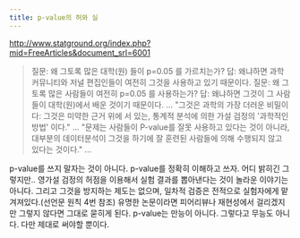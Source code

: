 ```yaml
---
title: p-value의 허와 실
---
```


<http://www.statground.org/index.php?mid=FreeArticles&document_srl=6001>

> 질문: 왜 그토록 많은 대학(원) 들이 p=0.05 를 가르치는가?
> 답: 왜냐하면 과학 커뮤니티와 저널 편집인들이 여전히 그것을 사용하고 있기 때문이다.
> 질문: 왜 그토록 많은 사람들이 여전히 p=0.05 를 사용하는가?
> 답: 왜냐하면 그것이 그 사람들이 대학(원)에서 배운 것이기 때문이다.
> ...
> "그것은 과학의 가장 더러운 비밀이다: 그것은 미약한 근거 위에 서 있는, 통계적 분석에 의한 가설 검정의 '과학적인 방법' 이다."
> ...
> "문제는 사람들이 P-value를 잘못 사용하고 있다는 것이 아니라, 대부분의 데이터분석이 그것을 하기에 잘 훈련된 사람들에 의해 수행되지 않고 있다는 것이다."
> ...

p-value를 쓰지 말자는 것이 아니다. p-value를 정확히 이해하고 쓰자.
어디 밝히긴 그렇지만.. 영가설 검정의 허점을 이용해서 실험 결과를 뽑아낸다는 것이 놀라운 이야기는 아니다. 그리고 그것을 방지하는 제도는 없으며, 일차적 검증은 전적으로 실험자에게 맡겨져있다.(선언문 원칙 4번 참조) 유명한 논문이라면 피어리뷰나 재현성에서 걸리겠지만 그렇지 않다면 그대로 묻히게 된다.
p-value는 만능이 아니다. 그렇다고 무능도 아니다. 다만 제대로 써야할 뿐이다.
